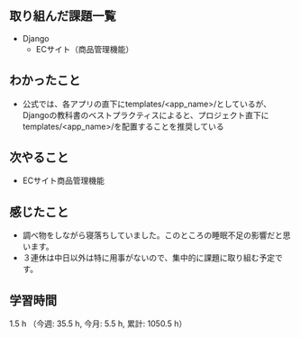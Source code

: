 ## 取り組んだ課題一覧
- Django
    - ECサイト（商品管理機能）

## わかったこと
- 公式では、各アプリの直下にtemplates/<app_name>/としているが、Djangoの教科書のベストプラクティスによると、プロジェクト直下にtemplates/<app_name>/を配置することを推奨している        

## 次やること
- ECサイト商品管理機能

## 感じたこと
- 調べ物をしながら寝落ちしていました。このところの睡眠不足の影響だと思います。
- ３連休は中日以外は特に用事がないので、集中的に課題に取り組む予定です。
    
## 学習時間
1.5 h （今週: 35.5 h, 今月: 5.5 h, 累計: 1050.5 h）